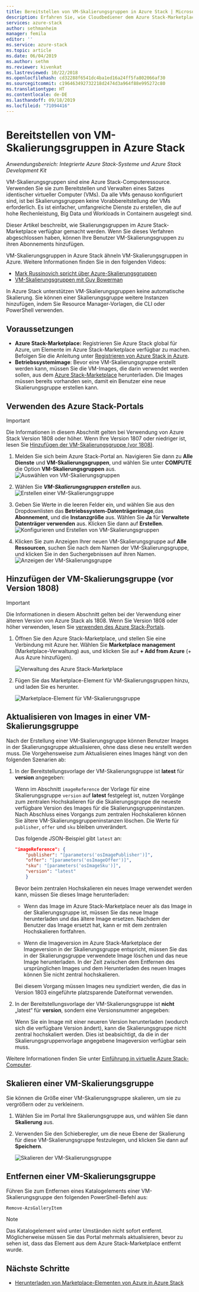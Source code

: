 ```yaml
---
title: Bereitstellen von VM-Skalierungsgruppen in Azure Stack | Microsoft-Dokumentation
description: Erfahren Sie, wie Cloudbediener dem Azure Stack-Marketplace VM-Skalierungsgruppen hinzufügen können.
services: azure-stack
author: sethmanheim
manager: femila
editor: ''
ms.service: azure-stack
ms.topic: article
ms.date: 06/04/2019
ms.author: sethm
ms.reviewer: kivenkat
ms.lastreviewed: 10/22/2018
ms.openlocfilehash: cd32288f6541dc4ba1ed16a24ff5fa802066af30
ms.sourcegitcommit: c196463492732218d2474d3a964f88e995272c80
ms.translationtype: HT
ms.contentlocale: de-DE
ms.lasthandoff: 09/18/2019
ms.locfileid: "71094416"
---
```

# <a name="make-virtual-machine-scale-sets-available-in-azure-stack"></a>Bereitstellen von VM-Skalierungsgruppen in Azure Stack

*Anwendungsbereich: Integrierte Azure Stack-Systeme und Azure Stack Development Kit*
  
VM-Skalierungsgruppen sind eine Azure Stack-Computeressource. Verwenden Sie sie zum Bereitstellen und Verwalten eines Satzes identischer virtueller Computer (VMs). Da alle VMs genauso konfiguriert sind, ist bei Skalierungsgruppen keine Vorabbereitstellung der VMs erforderlich. Es ist einfacher, umfangreiche Dienste zu erstellen, die auf hohe Rechenleistung, Big Data und Workloads in Containern ausgelegt sind.

Dieser Artikel beschreibt, wie Skalierungsgruppen im Azure Stack-Marketplace verfügbar gemacht werden. Wenn Sie dieses Verfahren abgeschlossen haben, können Ihre Benutzer VM-Skalierungsgruppen zu ihren Abonnements hinzufügen.

VM-Skalierungsgruppen in Azure Stack ähneln VM-Skalierungsgruppen in Azure. Weitere Informationen finden Sie in den folgenden Videos:

* [Mark Russinovich spricht über Azure-Skalierungsgruppen](https://channel9.msdn.com/Blogs/Regular-IT-Guy/Mark-Russinovich-Talks-Azure-Scale-Sets/)
* [VM-Skalierungsgruppen mit Guy Bowerman](https://channel9.msdn.com/Shows/Cloud+Cover/Episode-191-Virtual-Machine-Scale-Sets-with-Guy-Bowerman)

In Azure Stack unterstützen VM-Skalierungsgruppen keine automatische Skalierung. Sie können einer Skalierungsgruppe weitere Instanzen hinzufügen, indem Sie Resource Manager-Vorlagen, die CLI oder PowerShell verwenden.

## <a name="prerequisites"></a>Voraussetzungen

* **Azure Stack-Marketplace:** Registrieren Sie Azure Stack global für Azure, um Elemente im Azure Stack-Marketplace verfügbar zu machen. Befolgen Sie die Anleitung unter [Registrieren von Azure Stack in Azure](azure-stack-registration.md).
* **Betriebssystemimage**: Bevor eine VM-Skalierungsgruppe erstellt werden kann, müssen Sie die VM-Images, die darin verwendet werden sollen, aus dem [Azure Stack-Marketplace](azure-stack-download-azure-marketplace-item.md) herunterladen. Die Images müssen bereits vorhanden sein, damit ein Benutzer eine neue Skalierungsgruppe erstellen kann.

## <a name="use-the-azure-stack-portal"></a>Verwenden des Azure Stack-Portals

>[!IMPORTANT]  
> Die Informationen in diesem Abschnitt gelten bei Verwendung von Azure Stack Version 1808 oder höher. Wenn Ihre Version 1807 oder niedriger ist, lesen Sie [Hinzufügen der VM-Skalierungsgruppe (vor 1808)](#add-the-virtual-machine-scale-set-prior-to-version-1808).

1. Melden Sie sich beim Azure Stack-Portal an. Navigieren Sie dann zu **Alle Dienste** und **VM-Skalierungsgruppen**, und wählen Sie unter **COMPUTE** die Option **VM-Skalierungsgruppen** aus.
   ![Auswählen von VM-Skalierungsgruppen](media/azure-stack-compute-add-scalesets/all-services.png)

2. Wählen Sie ***VM-Skalierungsgruppen erstellen*** aus.
   ![Erstellen einer VM-Skalierungsgruppe](media/azure-stack-compute-add-scalesets/create-scale-set.png)

3. Geben Sie Werte in die leeren Felder ein, und wählen Sie aus den Dropdownlisten das **Betriebssystem-Datenträgerimage**,das **Abonnement**, und die **Instanzgröße** aus. Wählen Sie **Ja** für **Verwaltete Datenträger verwenden** aus. Klicken Sie dann auf **Erstellen**.
    ![Konfigurieren und Erstellen von VM-Skalierungsgruppen](media/azure-stack-compute-add-scalesets/create.png)

4. Klicken Sie zum Anzeigen Ihrer neuen VM-Skalierungsgruppe auf **Alle Ressourcen**, suchen Sie nach dem Namen der VM-Skalierungsgruppe, und klicken Sie in den Suchergebnissen auf ihren Namen.
   ![Anzeigen der VM-Skalierungsgruppe](media/azure-stack-compute-add-scalesets/search.png)

## <a name="add-the-virtual-machine-scale-set-prior-to-version-1808"></a>Hinzufügen der VM-Skalierungsgruppe (vor Version 1808)

>[!IMPORTANT]  
> Die Informationen in diesem Abschnitt gelten bei der Verwendung einer älteren Version von Azure Stack als 1808. Wenn Sie Version 1808 oder höher verwenden, lesen Sie [verwenden des Azure Stack-Portals](#use-the-azure-stack-portal).

1. Öffnen Sie den Azure Stack-Marketplace, und stellen Sie eine Verbindung mit Azure her. Wählen Sie **Marketplace management** (Marketplace-Verwaltung) aus, und klicken Sie auf **+ Add from Azure** (+ Aus Azure hinzufügen).

    ![Verwaltung des Azure Stack-Marketplace](media/azure-stack-compute-add-scalesets/image01.png)

2. Fügen Sie das Marketplace-Element für VM-Skalierungsgruppen hinzu, und laden Sie es herunter.

    ![Marketplace-Element für VM-Skalierungsgruppe](media/azure-stack-compute-add-scalesets/image02.png)

## <a name="update-images-in-a-virtual-machine-scale-set"></a>Aktualisieren von Images in einer VM-Skalierungsgruppe

Nach der Erstellung einer VM-Skalierungsgruppe können Benutzer Images in der Skalierungsgruppe aktualisieren, ohne dass diese neu erstellt werden muss. Die Vorgehensweise zum Aktualisieren eines Images hängt von den folgenden Szenarien ab:

1. In der Bereitstellungsvorlage der VM-Skalierungsgruppe ist **latest** für **version** angegeben:  

   Wenn im Abschnitt `imageReference` der Vorlage für eine Skalierungsgruppe `version` auf **latest** festgelegt ist, nutzen Vorgänge zum zentralen Hochskalieren für die Skalierungsgruppe die neueste verfügbare Version des Images für die Skalierungsgruppeninstanzen. Nach Abschluss eines Vorgangs zum zentralen Hochskalieren können Sie ältere VM-Skalierungsgruppeninstanzen löschen. Die Werte für `publisher`, `offer` und `sku` bleiben unverändert.

   Das folgende JSON-Beispiel gibt `latest` an:  

    ```json  
    "imageReference": {
        "publisher": "[parameters('osImagePublisher')]",
        "offer": "[parameters('osImageOffer')]",
        "sku": "[parameters('osImageSku')]",
        "version": "latest"
        }
    ```

   Bevor beim zentralen Hochskalieren ein neues Image verwendet werden kann, müssen Sie dieses Image herunterladen:  

   * Wenn das Image im Azure Stack-Marketplace neuer als das Image in der Skalierungsgruppe ist, müssen Sie das neue Image herunterladen und das ältere Image ersetzen. Nachdem der Benutzer das Image ersetzt hat, kann er mit dem zentralen Hochskalieren fortfahren.

   * Wenn die Imageversion im Azure Stack-Marketplace der Imageversion in der Skalierungsgruppe entspricht, müssen Sie das in der Skalierungsgruppe verwendete Image löschen und das neue Image herunterladen. In der Zeit zwischen dem Entfernen des ursprünglichen Images und dem Herunterladen des neuen Images können Sie nicht zentral hochskalieren.

   Bei diesem Vorgang müssen Images neu syndiziert werden, die das in Version 1803 eingeführte platzsparende Dateiformat verwenden.

2. In der Bereitstellungsvorlage der VM-Skalierungsgruppe ist **nicht** „latest“ für **version**, sondern eine Versionsnummer angegeben:  

    Wenn Sie ein Image mit einer neueren Version herunterladen (wodurch sich die verfügbare Version ändert), kann die Skalierungsgruppe nicht zentral hochskaliert werden. Dies ist beabsichtigt, da die in der Skalierungsgruppenvorlage angegebene Imageversion verfügbar sein muss.  

Weitere Informationen finden Sie unter [Einführung in virtuelle Azure Stack-Computer](../user/azure-stack-compute-overview.md#operating-system-disks-and-images).  

## <a name="scale-a-virtual-machine-scale-set"></a>Skalieren einer VM-Skalierungsgruppe

Sie können die Größe einer VM-Skalierungsgruppe skalieren, um sie zu vergrößern oder zu verkleinern.

1. Wählen Sie im Portal Ihre Skalierungsgruppe aus, und wählen Sie dann **Skalierung** aus.

2. Verwenden Sie den Schieberegler, um die neue Ebene der Skalierung für diese VM-Skalierungsgruppe festzulegen, und klicken Sie dann auf **Speichern**.

     ![Skalieren der VM-Skalierungsgruppe](media/azure-stack-compute-add-scalesets/scale.png)

## <a name="remove-a-virtual-machine-scale-set"></a>Entfernen einer VM-Skalierungsgruppe

Führen Sie zum Entfernen eines Katalogelements einer VM-Skalierungsgruppe den folgenden PowerShell-Befehl aus:

```powershell  
Remove-AzsGalleryItem
```

> [!NOTE]
> Das Katalogelement wird unter Umständen nicht sofort entfernt. Möglicherweise müssen Sie das Portal mehrmals aktualisieren, bevor zu sehen ist, dass das Element aus dem Azure Stack-Marketplace entfernt wurde.

## <a name="next-steps"></a>Nächste Schritte

* [Herunterladen von Marketplace-Elementen von Azure in Azure Stack](azure-stack-download-azure-marketplace-item.md)
